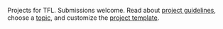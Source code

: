 Projects for TFL. Submissions welcome. Read about [project guidelines](https://github.com/Thinkful-Ed/thinkful-projects/tree/master), choose a [topic](https://github.com/Thinkful-Ed/thinkful-projects/blob/master/node/topics.md), and customize the [project template](https://github.com/Thinkful-Ed/thinkful-projects/blob/preview/project_template.md).